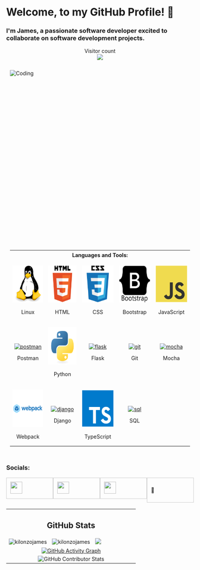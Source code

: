 <h1 >Welcome, to my GitHub Profile! 👋</h1>
<h3>I'm James, a passionate software developer excited to collaborate on software development projects.</h3>
<p align="center"> 
    <span style="text-align: center;">Visitor count</span><br>
    <img src="https://profile-counter.glitch.me/kilonzojames/count.svg" />
</p>
<div style="display: flex; flex-wrap: wrap;">
    <!-- Div -->
    <div style="flex: 1; padding: 10px;">
        <img align="right" alt="Coding" height="450" width="500" src="https://i.pinimg.com/originals/81/17/8b/81178b47a8598f0c81c4799f2cdd4057.gif" />
    </div>
    <!-- Table -->
    <div style="flex: 1; padding: 10px;">
        <table>
            <tr>
              <th colspan="5">Languages and Tools:</th>
            </tr>
            <tr>
              <td>
                <p align="center">
                  <a href="https://www.linux.org/" target="_blank" rel="noreferrer">
                    <img src="https://raw.githubusercontent.com/devicons/devicon/master/icons/linux/linux-original.svg" alt="linux" width="100" height="100"/>
                  </a>
                </p>
                <p align="center">Linux</p>
              </td>
              <td>
                <p align="center">
                  <a href="https://www.w3.org/html/" target="_blank" rel="noreferrer">
                    <img src="https://raw.githubusercontent.com/devicons/devicon/master/icons/html5/html5-original-wordmark.svg" alt="html5" width="100" height="100"/>
                  </a>
                </p>
                <p align="center">HTML</p>
              </td>
              <td>
                <p align="center">
                  <a href="https://www.w3schools.com/css/" target="_blank" rel="noreferrer">
                    <img src="https://raw.githubusercontent.com/devicons/devicon/master/icons/css3/css3-original-wordmark.svg" alt="css3" width="100" height="100"/>
                  </a>
                </p>
                <p align="center">CSS</p>
              </td>
              <td>
                <p align="center">
                  <a href="https://getbootstrap.com" target="_blank" rel="noreferrer">
                    <img src="https://raw.githubusercontent.com/devicons/devicon/master/icons/bootstrap/bootstrap-plain-wordmark.svg" alt="bootstrap" width="100" height="100"/>
                  </a>
                </p>
                <p align="center">Bootstrap</p>
              </td>
              <td>
                <p align="center">
                  <a href="https://developer.mozilla.org/en-US/docs/Web/JavaScript" target="_blank" rel="noreferrer">
                    <img src="https://raw.githubusercontent.com/devicons/devicon/master/icons/javascript/javascript-original.svg" alt="javascript" width="100" height="100"/>
                  </a>
                </p>
                <p align="center">JavaScript</p>
              </td>
            </tr>
            <tr>
              <td>
                <p align="center">
                  <a href="https://www.postman.com" target="_blank" rel="noreferrer">
                    <img src="https://www.vectorlogo.zone/logos/getpostman/getpostman-icon.svg" alt="postman" width="100" height="100"/>
                  </a>
                </p>
                <p align="center">Postman</p>
              </td>
              <td>
                <p align="center">
                  <a href="https://www.python.org" target="_blank" rel="noreferrer">
                    <img src="https://raw.githubusercontent.com/devicons/devicon/master/icons/python/python-original.svg" alt="python" width="100" height="100"/>
                  </a>
                </p>
                <p align="center">Python</p>
              </td>
              <td>
                <p align="center">
                  <a href="https://flask.palletsprojects.com/" target="_blank" rel="noreferrer">
                    <img src="https://www.vectorlogo.zone/logos/pocoo_flask/pocoo_flask-icon.svg" alt="flask" width="100" height="100"/>
                  </a>
                </p>
                <p align="center">Flask</p>
              </td>
              <td>
                <p align="center">
                  <a href="https://git-scm.com/" target="_blank" rel="noreferrer">
                    <img src="https://www.vectorlogo.zone/logos/git-scm/git-scm-icon.svg" alt="git" width="100" height="100"/>
                  </a>
                </p>
                <p align="center">Git</p>
              </td>
              <td>
                <p align="center">
                  <a href="https://mochajs.org" target="_blank" rel="noreferrer">
                    <img src="https://www.vectorlogo.zone/logos/mochajs/mochajs-icon.svg" alt="mocha" width="100" height="100"/>
                  </a>
                </p>
                <p align="center">Mocha</p>
              </td>
            </tr>
            <tr>
              <td>
                <p align="center">
                  <a href="https://webpack.js.org" target="_blank" rel="noreferrer">
                    <img src="https://raw.githubusercontent.com/devicons/devicon/d00d0969292a6569d45b06d3f350f463a0107b0d/icons/webpack/webpack-original-wordmark.svg" alt="webpack" width="100" height="100"/>
                  </a>
                </p>
                <p align="center">Webpack</p>
              </td>
              <td>
                <p align="center">
                  <a href="https://www.djangoproject.com/" target="_blank" rel="noreferrer">
                    <img src="https://cdn.worldvectorlogo.com/logos/django.svg" alt="django" width="100" height="100"/>
                  </a>
                </p>
                <p align="center">Django</p>
              </td>
              <td>
                <p align="center">
                  <a href="https://www.typescriptlang.org/" target="_blank" rel="noreferrer">
                    <img src="https://raw.githubusercontent.com/devicons/devicon/master/icons/typescript/typescript-original.svg" alt="typescript" width="100" height="100"/>
                  </a>
                </p>
                <p align="center">TypeScript</p>
              </td>
              <td>
                <p align="center">
                  <a href="https://www.microsoft.com/en-us/sql-server" target="_blank" rel="noreferrer">
                    <img src="https://www.svgrepo.com/show/303229/microsoft-sql-server-logo.svg" alt="sql" width="100" height="100"/>
                  </a>
                </p>
                <p align="center">SQL</p>
              </td>
            </tr>
        </table>
    </div>
  </div>
  
### Socials:
<div style="width: 100%; display: inline-block;">
    <div style="width: 25%; float: left; box-sizing: border-box; padding: 10px; border: 1px solid #ccc;">
        <a href="https://www.github.com/kilonzojames" target="_blank" rel="noreferrer" style="margin-right: 20px;">
            <picture>
              <source media="(prefers-color-scheme: dark)" srcset="https://raw.githubusercontent.com/danielcranney/readme-generator/main/public/icons/socials/github-dark.svg" />
              <source media="(prefers-color-scheme: light)" srcset="https://raw.githubusercontent.com/danielcranney/readme-generator/main/public/icons/socials/github.svg" />
              <img src="https://raw.githubusercontent.com/danielcranney/readme-generator/main/public/icons/socials/github.svg" width="32" height="32" />
            </picture>
          </a>
            </div>
    <div style="width: 25%; float: left; box-sizing: border-box; padding: 10px; border: 1px solid #ccc;">
        <a href="https://www.x.com/ki_lonzo" target="_blank" rel="noreferrer" style="margin-right: 20px;">
            <picture>
              <source media="(prefers-color-scheme: dark)" srcset="https://raw.githubusercontent.com/danielcranney/readme-generator/main/public/icons/socials/twitter-dark.svg" />
              <source media="(prefers-color-scheme: light)" srcset="https://raw.githubusercontent.com/danielcranney/readme-generator/main/public/icons/socials/twitter.svg" />
              <img src="https://raw.githubusercontent.com/danielcranney/readme-generator/main/public/icons/socials/twitter.svg" width="32" height="32" />
            </picture>
          </a>    </div>
    <div style="width: 25%; float: left; box-sizing: border-box; padding: 10px; border: 1px solid #ccc;">
        <a href="https://www.linkedin.com/in/james-kilonzo-392249104" target="_blank" rel="noreferrer" style="margin-right: 20px;">
            <picture>
              <source media="(prefers-color-scheme: dark)" srcset="https://raw.githubusercontent.com/danielcranney/readme-generator/main/public/icons/socials/linkedin-dark.svg" />
              <source media="(prefers-color-scheme: light)" srcset="https://raw.githubusercontent.com/danielcranney/readme-generator/main/public/icons/socials/linkedin.svg" />
              <img src="https://raw.githubusercontent.com/danielcranney/readme-generator/main/public/icons/socials/linkedin.svg" width="32" height="32" />
            </picture>
          </a>    </div>
    <div style="width: 25%; float: left; box-sizing: border-box; padding: 10px; border: 1px solid #ccc;">
        <p>📧 <a href="mailto:jay.kilonzo@gmail.com"></a></p>
    </div>
  </div>


<table>
  <tr>
    <td colspan="3" align="center">
      <h2>GitHub Stats</h2>
    </td>
  </tr>
  <tr>
    <td width="33.33%">
      <img src="https://github-readme-stats.vercel.app/api/top-langs?username=kilonzojames&show_icons=true&locale=en&layout=compact&theme=tokyonight" alt="kilonzojames" />
    </td>
    <td width="33.33%">
      <img src="https://github-readme-stats.vercel.app/api?username=kilonzojames&show_icons=true&locale=en&theme=tokyonight" alt="kilonzojames" />
    </td>
    <td width="33.33%">
      <img src="https://github-readme-streak-stats.herokuapp.com/?user=kilonzojames&theme=tokyonight&hide_border=false">
    </td>
  </tr>
  <tr>
    <td colspan="3" align="center">
      <a href="https://github.com/ashutosh00710/github-readme-activity-graph">
        <img src="https://github-readme-activity-graph.vercel.app/graph?username=kilonzojames&bg_color=0a0a0a&color=05e173&line=1ddd70&point=0de761&area=true&hide_border=true" alt="GitHub Activity Graph">
      </a>
    </td>
  </tr>
  <tr>
    <td colspan="3" align="center">
      <img src="https://github-contributor-stats.vercel.app/api?username=kilonzojames&limit=5&theme=tokyonight&combine_all_yearly_contributions=true" alt="GitHub Contributor Stats">
    </td>
  </tr>
</table>

